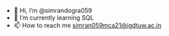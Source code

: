 - 👋 Hi, I’m @simrandogra059
- 🌱 I’m currently learning SQL
- 📫 How to reach me simran059mca21@igdtuw.ac.in

<!---
simrandogra059/simrandogra059 is a ✨ special ✨ repository because its `README.md` (this file) appears on your GitHub profile.
You can click the Preview link to take a look at your changes.
--->
